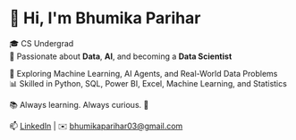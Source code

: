 # 👋 Hi, I'm Bhumika Parihar

🎓 CS Undergrad  
📍 Passionate about **Data**, **AI**, and becoming a **Data Scientist**

🚀 Exploring Machine Learning, AI Agents, and Real-World Data Problems  
📊 Skilled in Python, SQL, Power BI, Excel, Machine Learning, and Statistics  

📚 Always learning. Always curious. 🤖

📫 [LinkedIn](https://www.linkedin.com/in/bhumikaparihar/) | ✉️ bhumikaparihar03@gmail.com

<!---
Bhumi45/Bhumi45 is a ✨ special ✨ repository because its `README.md` (this file) appears on your GitHub profile.
You can click the Preview link to take a look at your changes.
--->

